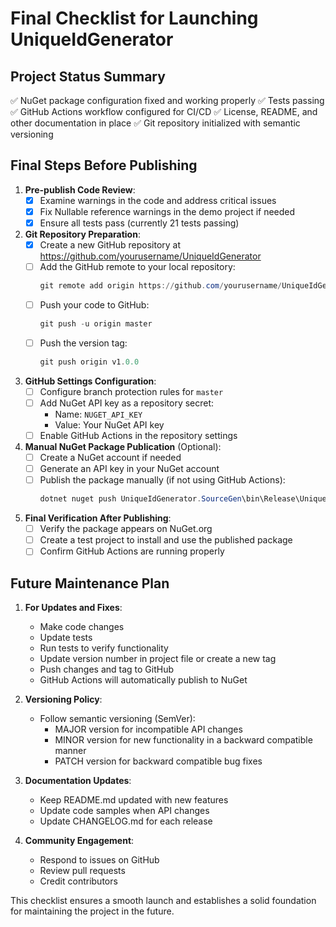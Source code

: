 # Final Checklist for Launching UniqueIdGenerator

## Project Status Summary
✅ NuGet package configuration fixed and working properly
✅ Tests passing
✅ GitHub Actions workflow configured for CI/CD
✅ License, README, and other documentation in place
✅ Git repository initialized with semantic versioning

## Final Steps Before Publishing

1. **Pre-publish Code Review**:
   - [X] Examine warnings in the code and address critical issues
   - [X] Fix Nullable reference warnings in the demo project if needed
   - [X] Ensure all tests pass (currently 21 tests passing)

2. **Git Repository Preparation**:
   - [X] Create a new GitHub repository at https://github.com/yourusername/UniqueIdGenerator
   - [ ] Add the GitHub remote to your local repository:
     ```powershell
     git remote add origin https://github.com/yourusername/UniqueIdGenerator.git
     ```
   - [ ] Push your code to GitHub:
     ```powershell
     git push -u origin master
     ```
   - [ ] Push the version tag:
     ```powershell
     git push origin v1.0.0
     ```

3. **GitHub Settings Configuration**:
   - [ ] Configure branch protection rules for `master`
   - [ ] Add NuGet API key as a repository secret:
     - Name: `NUGET_API_KEY`
     - Value: Your NuGet API key
   - [ ] Enable GitHub Actions in the repository settings

4. **Manual NuGet Package Publication** (Optional):
   - [ ] Create a NuGet account if needed
   - [ ] Generate an API key in your NuGet account
   - [ ] Publish the package manually (if not using GitHub Actions):
     ```powershell
     dotnet nuget push UniqueIdGenerator.SourceGen\bin\Release\UniqueIdGenerator.1.0.0.nupkg --api-key YOUR_API_KEY --source https://api.nuget.org/v3/index.json
     ```

5. **Final Verification After Publishing**:
   - [ ] Verify the package appears on NuGet.org
   - [ ] Create a test project to install and use the published package
   - [ ] Confirm GitHub Actions are running properly

## Future Maintenance Plan

1. **For Updates and Fixes**:
   - Make code changes
   - Update tests
   - Run tests to verify functionality
   - Update version number in project file or create a new tag
   - Push changes and tag to GitHub
   - GitHub Actions will automatically publish to NuGet

2. **Versioning Policy**:
   - Follow semantic versioning (SemVer):
     - MAJOR version for incompatible API changes
     - MINOR version for new functionality in a backward compatible manner
     - PATCH version for backward compatible bug fixes

3. **Documentation Updates**:
   - Keep README.md updated with new features
   - Update code samples when API changes
   - Update CHANGELOG.md for each release

4. **Community Engagement**:
   - Respond to issues on GitHub
   - Review pull requests
   - Credit contributors

This checklist ensures a smooth launch and establishes a solid foundation for maintaining the project in the future.
